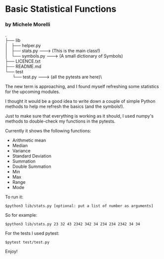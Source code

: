 # Basic Statistical Functions #
### by Michele Morelli ###
.\
├── lib\
│   ├── helper.py\
│   ├── stats.py ---> (This is the main class!)\
│   └── symbols.py ---> (A small dictionary of Symbols)\
├── LICENCE.txt\
├── README.md\
└── test\
&nbsp;&nbsp;&nbsp;&nbsp;&nbsp;&nbsp;└── test.py ---> (all the pytests are here)\

The new term is approaching, and I found myself refreshing some statistics for the upcoming modules.

I thought it would be a good idea to write down a couple of simple Python methods to help me refresh the basics (and the symbols!).

Just to make sure that everything is working as it should, I used numpy's methods to double-check my functions  in the pytests.

Currently it shows the following functions:
- Arithmetic mean
- Median
- Variance
- Standard Deviation
- Summation
- Double Summation
- Min
- Max
- Range
- Mode

To run it:

    $python3 lib/stats.py [optional: put a list of number as arguments]

So for example:

    $python3 lib/stats.py 23 32 43 2342 342 34 234 234 2342 34 34

For the tests I used pytest:

    $pytest test/test.py

Enjoy!
